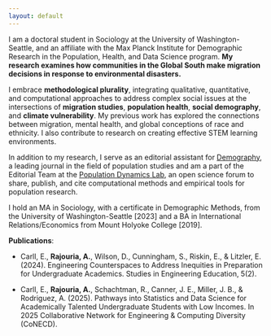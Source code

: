 ```yaml
---
layout: default
---
```


I am a doctoral student in Sociology at the University of Washington-Seattle, and an affiliate with the Max Planck Institute for Demographic Research in the Population, Health, and Data Science program. **My research examines how communities in the Global South make migration decisions in response to environmental disasters.**

I embrace **methodological plurality**, integrating qualitative, quantitative, and computational approaches to address complex social issues at the intersections of **migration studies**, **population health**, **social demography**, and **climate vulnerability**. My previous work has explored the connections between migration, mental health, and global conceptions of race and ethnicity. I also contribute to research on creating effective STEM learning environments.

In addition to my research, I serve as an editorial assistant for [Demography](https://www.populationassociation.org/demography/editorial-team/editorial-assistant), a leading journal in the field of population studies and am a part of the Editorial Team at the [Population Dynamics Lab](https://population-dynamics-lab.csde.washington.edu), an open science forum to share, publish, and cite computational methods and empirical tools for population research.

I hold an MA in Sociology, with a certificate in Demographic Methods, from the University of Washington-Seattle [2023] and a BA in International Relations/Economics from Mount Holyoke College [2019].

**Publications**: 

- Carll, E., **Rajouria, A.**, Wilson, D., Cunningham, S., Riskin, E., & Litzler, E. (2024). Engineering Counterspaces to Address Inequities in Preparation for Undergraduate Academics. Studies in Engineering Education, 5(2). 

- Carll, E., **Rajouria, A.**, Schachtman, R., Canner, J. E., Miller, J. B., & Rodriguez, A. (2025). Pathways into Statistics and Data Science for Academically Talented Undergraduate Students with Low Incomes. In 2025 Collaborative Network for Engineering & Computing Diversity (CoNECD).